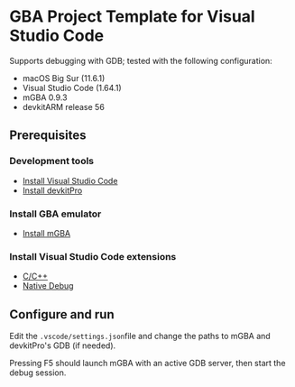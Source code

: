 # GBA Project Template for Visual Studio Code

Supports debugging with GDB; tested with the following configuration:
- macOS Big Sur (11.6.1)
- Visual Studio Code (1.64.1)
- mGBA 0.9.3
- devkitARM release 56

## Prerequisites

### Development tools

- [Install Visual Studio Code](https://github.com/microsoft/vscode)
- [Install devkitPro](https://devkitpro.org/wiki/Getting_Started)

### Install GBA emulator

- [Install mGBA](https://mgba.io/downloads.html)

### Install Visual Studio Code extensions

- [C/C++](https://marketplace.visualstudio.com/items?itemName=ms-vscode.cpptools)
- [Native Debug](https://marketplace.visualstudio.com/items?itemName=webfreak.debug)

## Configure and run

Edit the ```.vscode/settings.json```file and change the paths to mGBA and devkitPro's GDB (if needed).

Pressing F5 should launch mGBA with an active GDB server, then start the debug session.